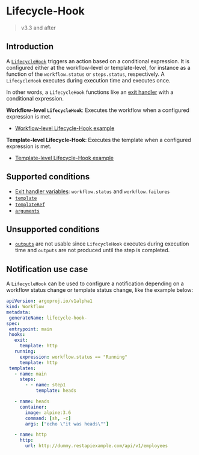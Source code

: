 # Lifecycle-Hook

> v3.3 and after

## Introduction

A [`LifecycleHook`](https://argo-workflows.readthedocs.io/en/release-3.4/fields/#lifecyclehook) triggers an action based on a conditional expression. It is configured either at the workflow-level or template-level, for instance as a function of the `workflow.status` or `steps.status`, respectively. A `LifecycleHook` executes during execution time and executes once.

In other words, a `LifecycleHook` functions like an [exit handler](https://github.com/argoproj/argo-workflows/blob/master/examples/exit-handlers.yaml) with a conditional expression.

**Workflow-level `LifecycleHook`**: Executes the workflow when a configured expression is met.

- [Workflow-level Lifecycle-Hook example](https://github.com/argoproj/argo-workflows/blob/45730a9cdeb588d0e52b1ac87b6e0ca391a95a81/examples/life-cycle-hooks-wf-level.yaml)

**Template-level Lifecycle-Hook**: Executes the template when a configured expression is met.

- [Template-level Lifecycle-Hook example](https://github.com/argoproj/argo-workflows/blob/45730a9cdeb588d0e52b1ac87b6e0ca391a95a81/examples/life-cycle-hooks-tmpl-level.yaml)

## Supported conditions

- [Exit handler variables](https://github.com/argoproj/argo-workflows/blob/ebd3677c7a9c973b22fa81ef3b409404a38ec331/docs/variables.md#exit-handler): `workflow.status` and `workflow.failures`
- [`template`](https://argo-workflows.readthedocs.io/en/release-3.4/fields/#template)
- [`templateRef`](https://argo-workflows.readthedocs.io/en/release-3.4/fields/#templateref)
- [`arguments`](https://github.com/argoproj/argo-workflows/blob/master/examples/conditionals.yaml)

## Unsupported conditions

- [`outputs`](https://argo-workflows.readthedocs.io/en/release-3.4/fields/#outputs) are not usable since `LifecycleHook` executes during execution time and `outputs` are not produced until the step is completed.

## Notification use case

A `LifecycleHook` can be used to configure a notification depending on a workflow status change or template status change, like the example below:

```yaml
apiVersion: argoproj.io/v1alpha1
kind: Workflow
metadata:
 generateName: lifecycle-hook-
spec:
 entrypoint: main
 hooks:
   exit:
     template: http
   running:
     expression: workflow.status == "Running"
     template: http
 templates:
   - name: main
     steps:
       - - name: step1
           template: heads

   - name: heads
     container:
       image: alpine:3.6
       command: [sh, -c]
       args: ["echo \"it was heads\""]

   - name: http
     http:
       url: http://dummy.restapiexample.com/api/v1/employees
```

